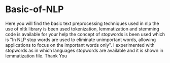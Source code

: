 # Basic-of-NLP
Here you will find the basic text preprocessing techniques used in nlp
the use of nltk library is been used
tokenization, lemmatization and stemming code is available for your help 
the concept of stopwords is been used which is "In NLP stop words are used to eliminate unimportant words, allowing applications to focus on the important words only".
I experimented with stopwords as in which languages stopwords are available and it is shown in lemmatization file.
Thank You
